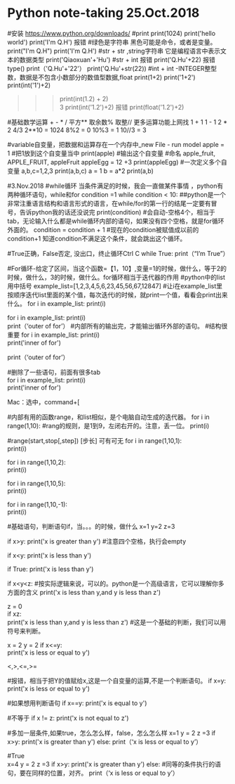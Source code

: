 # Python note-taking 25.Oct.2018
#安装 https://www.python.org/downloads/
#print
print(1024)
print('hello world')
print('I'm Q.H') 报错
#绿色是字符串 黑色可能是命令，或者是变量。
print("I'm Q.H") 
print('I\'m Q.H')
#str + str ,string字符串 它是编程语言中表示文本的数据类型
print('Qiaoxuan'+'Hu')
#str + int  报错
print('Q.Hu'+22) 报错
type()
print（'Q.Hu'+'22'）
print('Q.Hu'+str(22))
#int + int -INTEGER整型数，数据是不包含小数部分的数值型数据,float
print(1+2)
print('1+2')
print(int('1')+2)
>>> print(int(1.2) + 2)	  
3
print(int('1.2')+2) 报错
print(float('1.2')+2)

#基础数学运算 + - * / 平方** 取余数%  取整// 更多运算功能上网找
1 + 1
1 - 1
2 * 2
4/3
2**10 = 1024
8%2 = 0
10%3 = 1
10//3 = 3

#variable自变量，把数据和运算存在一个内存中_new File - run model
apple = 1 #把1放到这个自变量当中
print(apple) #输出这个自变量
#命名
apple_fruit, APPLE_FRUIT, appleFruit 
appleEgg = 12 +3
print(appleEgg)
#一次定义多个自变量
a,b,c=1,2,3
print(a,b,c)
a = 1
b = a*2
print(a,b)

#3.Nov.2018
#while循环 当条件满足的时候，我会一直做某件事情 ，python有两种循环语句，while和for
condition =1
while condition < 10:    ##python是一个非常注重语言结构和语言形式的语言，在while/for的第一行的结尾一定要有冒号，告诉python我的话还没说完
    print(condition)     #会自动-空格4个，相当于tab，无论输入什么都是while循环内部的语句，如果没有四个空格，就是for循环外面的。
    condition = condition + 1  #现在的condition被赋值成以前的condition+1
知道condition不满足这个条件，就会跳出这个循环。

#True正确，False否定, 没出口，终止循环Ctrl C
while True:
    print（“I’m True”）

#For循环-给定了区间，当这个函数=【1，10】,变量=1的时候，做什么，等于2的时候，做什么，3的时候，做什么。for循环相当于迭代器的作用
#python中的list用中括号
example_list=[1,2,3,4,5,6,23,45,56,67,12847]
#让i在example_list里按顺序迭代list里面的某个值，每次迭代i的时候，就print一个值，看看会print出来什么。
for i in example_list:
    print(i)  
    
for i in example_list:
    print(i)  
print（‘outer of for’） #内部所有的输出完，才能输出循环外部的语句。
#结构很重要
for i in example_list:
    print(i)  
    print('inner of for') 
    
print（‘outer of for’） 

#删除了一些语句，前面有很多tab   
for i in example_list:
        print(i)  
        print('inner of for')

Mac：选中，command+[

#内部有用的函数range，和list相似，是个电脑自动生成的迭代器。
for i in range(1,10):   #rang的规则，是1到9，左闭右开的。注意，丢一位。
    print(i)
    
#range(start,stop[,step]) [步长] 可有可无
for i in range(1,10,1):  
    print(i)
    
for i in range(1,10,2):  
    print(i)
    
for i in range(1,10,5):  
    print(i)
    
for i in range(1,10,-1):  
    print(i)

#基础语句，判断语句if，当。。。的时候，做什么
x=1
y=2
z=3

if x>y:
    print('x is greater than y')  #注意四个空格，执行会empty
    
if x<y:
    print('x is less than y') 
    
if True:
   print('x is less than y') 
   
if x<y<z:    #按实际逻辑来说，可以的。python是一个高级语言，它可以理解你多方面的含义
    print('x is less than y,and y is less than z') 
    
z = 0  
if x<y>z:   
    print('x is less than y,and y is less than z')
#这是一个基础的判断，我们可以用符号来判断。
  
x = 2
y = 2
if x<=y:   
    print('x is less or equal to y')
    
<,>,<=,>=

#报错，相当于把Y的值赋给x,这是一个自变量的运算,不是一个判断语句。
if x=y:
    print('x is less or equal to y')

#如果想用判断语句
if x==y:
    print('x is equal to y')

#不等于
if x != z:
    print('x is not equal to z')
   
#多加一层条件,如果true，怎么怎么样，false，怎么怎么样
x=1
y = 2
z =3
if x>y:
    print('x is greater than y')
else:
    print（‘x is less or equal to y’）

#True    
x=4
y = 2
z =3
if x>y:
    print('x is greater than y')
else:   #同等的条件执行的语句，要在同样的位置，对齐。
    print（‘x is less or equal to y’）
   
